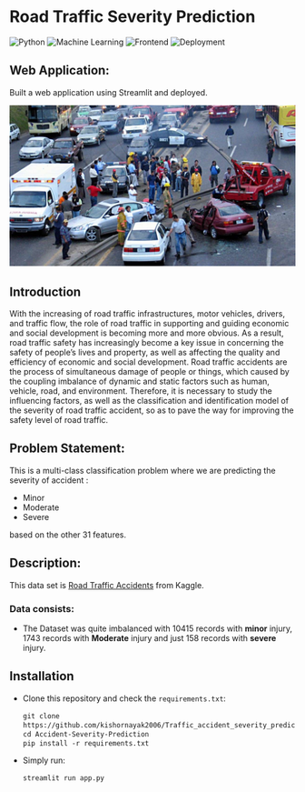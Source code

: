 # Road Traffic Severity Prediction
![Python](https://img.shields.io/badge/Python-3.8.10-blue.svg)
![Machine Learning](https://img.shields.io/badge/Machine%20Learning-XGBoost-orange)
![Frontend](https://img.shields.io/badge/Framework-Streamlit-red)
![Deployment](https://img.shields.io/badge/Cloud-Heroku-purple)

## Web Application: 
Built a web application using Streamlit and deployed.




<img width="800" alt="image" src="doc/theme.jpg">







## Introduction
With the increasing of road traffic infrastructures, motor vehicles, drivers, and traffic flow, the role of road traffic in supporting and guiding economic and social development is becoming more and more obvious. As a result, road traffic safety has increasingly become a key issue in concerning the safety of people’s lives and property, as well as affecting the quality and efficiency of economic and social development. Road traffic accidents are the process of simultaneous damage of people or things, which caused by the coupling imbalance of dynamic and static factors such as human, vehicle, road, and environment. Therefore, it is necessary to study the influencing factors, as well as the classification and identification model of the severity of road traffic accident, so as to pave the way for improving the safety level of road traffic.

## Problem Statement: 
This is a multi-class classification problem where we are predicting the severity of accident :
* Minor
* Moderate
* Severe

based on the other 31 features.

## Description: 
This data set is [Road Traffic Accidents](https://www.kaggle.com/saurabhshahane/road-traffic-accidents) from Kaggle.


### Data consists:
* The Dataset was quite imbalanced with 10415 records with **minor** injury, 1743 records with **Moderate** injury and just 158 records with **severe** injury.


## Installation

* Clone this repository and check the ```requirements.txt```:
    ```shell
    git clone https://github.com/kishornayak2006/Traffic_accident_severity_prediction_
    cd Accident-Severity-Prediction
    pip install -r requirements.txt
    ```
* Simply run:    
    ```shell
    streamlit run app.py
    ```








